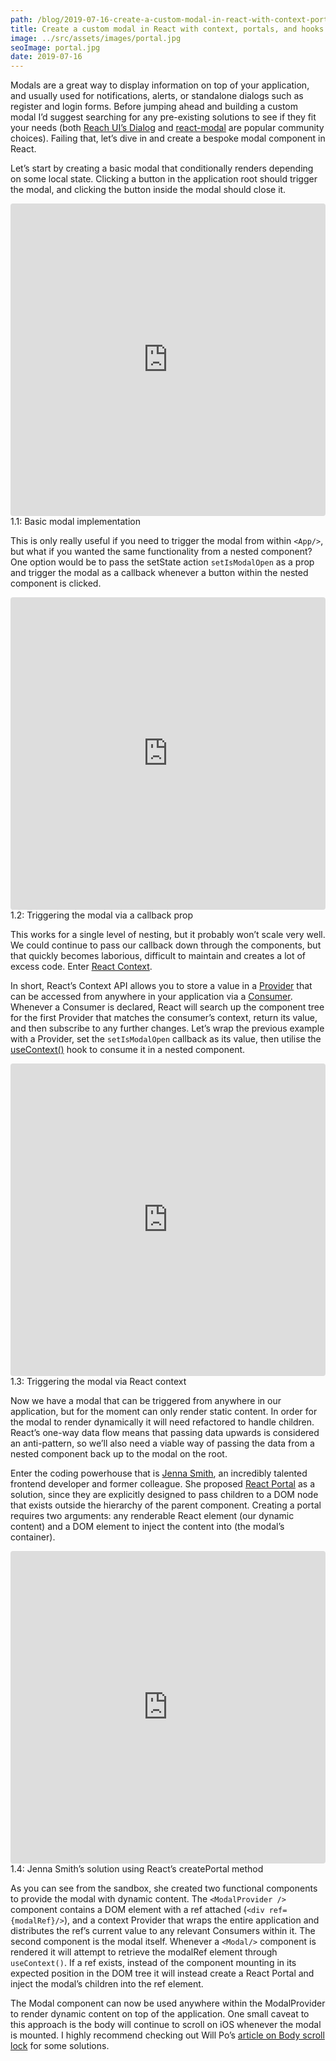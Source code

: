 ```yaml
---
path: /blog/2019-07-16-create-a-custom-modal-in-react-with-context-portals-and-hooks
title: Create a custom modal in React with context, portals, and hooks
image: ../src/assets/images/portal.jpg
seoImage: portal.jpg
date: 2019-07-16
---
```


Modals are a great way to display information on top of your application, and usually used for notifications, alerts, or standalone dialogs such as register and login forms. Before jumping ahead and building a custom modal I’d suggest searching for any pre-existing solutions to see if they fit your needs (both [Reach UI’s Dialog](https://reacttraining.com/reach-ui/dialog/) and [react-modal](http://reactcommunity.org/react-modal/) are popular community choices). Failing that, let’s dive in and create a bespoke modal component in React.

Let’s start by creating a basic modal that conditionally renders depending on some local state. Clicking a button in the application root should trigger the modal, and clicking the button inside the modal should close it.

  <iframe src="https://codesandbox.io/embed/zen-pare-76gl3?autoresize=1&fontsize=14&hidenavigation=1&theme=dark&view=preview"
    style="width:100%; height:500px; border:0; border-radius: 4px; overflow:hidden;"
    title="zen-pare-76gl3"
    allow="accelerometer; ambient-light-sensor; camera; encrypted-media; geolocation; gyroscope; hid; microphone; midi; payment; usb; vr; xr-spatial-tracking"
    sandbox="allow-forms allow-modals allow-popups allow-presentation allow-same-origin allow-scripts"
  ></iframe>
  <figcaption>1.1: Basic modal implementation</figcaption>

This is only really useful if you need to trigger the modal from within `<App/>`, but what if you wanted the same functionality from a nested component? One option would be to pass the setState action `setIsModalOpen` as a prop and trigger the modal as a callback whenever a button within the nested component is clicked.

  <iframe src="https://codesandbox.io/embed/peaceful-bardeen-7jexx?autoresize=1&fontsize=14&hidenavigation=1&theme=dark&view=preview"
     style="width:100%; height:500px; border:0; border-radius: 4px; overflow:hidden;"
     title="peaceful-bardeen-7jexx"
     allow="accelerometer; ambient-light-sensor; camera; encrypted-media; geolocation; gyroscope; hid; microphone; midi; payment; usb; vr; xr-spatial-tracking"
     sandbox="allow-forms allow-modals allow-popups allow-presentation allow-same-origin allow-scripts"
   ></iframe>
   <figcaption>1.2: Triggering the modal via a callback prop</figcaption>

This works for a single level of nesting, but it probably won’t scale very well. We could continue to pass our callback down through the components, but that quickly becomes laborious, difficult to maintain and creates a lot of excess code. Enter [React Context](https://reactjs.org/docs/context.html).

In short, React’s Context API allows you to store a value in a [Provider](https://reactjs.org/docs/context.html#contextprovider) that can be accessed from anywhere in your application via a [Consumer](https://reactjs.org/docs/context.html#contextconsumer). Whenever a Consumer is declared, React will search up the component tree for the first Provider that matches the consumer’s context, return its value, and then subscribe to any further changes. Let’s wrap the previous example with a Provider, set the `setIsModalOpen` callback as its value, then utilise the [useContext()](https://reactjs.org/docs/hooks-reference.html#usecontext) hook to consume it in a nested component.

  <iframe src="https://codesandbox.io/embed/sweet-brown-yn44i?autoresize=1&fontsize=14&hidenavigation=1&theme=dark&view=preview"
     style="width:100%; height:500px; border:0; border-radius: 4px; overflow:hidden;"
     title="sweet-brown-yn44i"
     allow="accelerometer; ambient-light-sensor; camera; encrypted-media; geolocation; gyroscope; hid; microphone; midi; payment; usb; vr; xr-spatial-tracking"
     sandbox="allow-forms allow-modals allow-popups allow-presentation allow-same-origin allow-scripts"
   ></iframe>
   <figcaption>1.3: Triggering the modal via React context</figcaption>

Now we have a modal that can be triggered from anywhere in our application, but for the moment can only render static content. In order for the modal to render dynamically it will need refactored to handle children. React’s one-way data flow means that passing data upwards is considered an anti-pattern, so we’ll also need a viable way of passing the data from a nested component back up to the modal on the root.

Enter the coding powerhouse that is [Jenna Smith](https://twitter.com/jjenzz), an incredibly talented frontend developer and former colleague. She proposed [React Portal](https://reactjs.org/docs/portals.html) as a solution, since they are explicitly designed to pass children to a DOM node that exists outside the hierarchy of the parent component. Creating a portal requires two arguments: any renderable React element (our dynamic content) and a DOM element to inject the content into (the modal’s container).

  <iframe src="https://codesandbox.io/embed/7w6mq72l2q?autoresize=1&fontsize=14&hidenavigation=1&theme=dark&view=preview"
     style="width:100%; height:500px; border:0; border-radius: 4px; overflow:hidden;"
     title="Modal"
     allow="accelerometer; ambient-light-sensor; camera; encrypted-media; geolocation; gyroscope; hid; microphone; midi; payment; usb; vr; xr-spatial-tracking"
     sandbox="allow-forms allow-modals allow-popups allow-presentation allow-same-origin allow-scripts"
   ></iframe>
   <figcaption>1.4: Jenna Smith’s solution using React’s createPortal method</figcaption>

As you can see from the sandbox, she created two functional components to provide the modal with dynamic content. The `<ModalProvider />` component contains a DOM element with a ref attached (`<div ref={modalRef}/>`), and a context Provider that wraps the entire application and distributes the ref’s current value to any relevant Consumers within it. The second component is the modal itself. Whenever a `<Modal/>` component is rendered it will attempt to retrieve the modalRef element through `useContext()`. If a ref exists, instead of the component mounting in its expected position in the DOM tree it will instead create a React Portal and inject the modal’s children into the ref element.

The Modal component can now be used anywhere within the ModalProvider to render dynamic content on top of the application. One small caveat to this approach is the body will continue to scroll on iOS whenever the modal is mounted. I highly recommend checking out Will Po’s [article on Body scroll lock](https://medium.com/jsdownunder/locking-body-scroll-for-all-devices-22def9615177) for some solutions.
